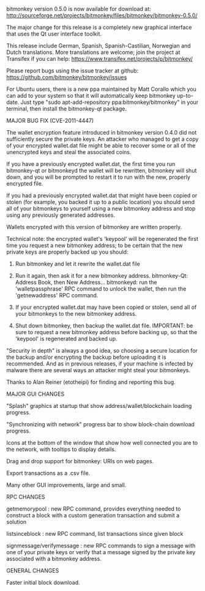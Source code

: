 bitmonkey version 0.5.0 is now available for download at:
http://sourceforge.net/projects/bitmonkey/files/bitmonkey/bitmonkey-0.5.0/

The major change for this release is a completely new graphical interface that uses the Qt user interface toolkit.

This release include German, Spanish, Spanish-Castilian, Norwegian and Dutch translations. More translations are welcome; join the project at Transifex if you can help:
https://www.transifex.net/projects/p/bitmonkey/

Please report bugs using the issue tracker at github:
https://github.com/bitmonkey/bitmonkey/issues

For Ubuntu users, there is a new ppa maintained by Matt Corallo which you can add to your system so that it will automatically keep bitmonkey up-to-date.  Just type "sudo apt-add-repository ppa:bitmonkey/bitmonkey" in your terminal, then install the bitmonkey-qt package.

MAJOR BUG FIX  (CVE-2011-4447)

The wallet encryption feature introduced in bitmonkey version 0.4.0 did not sufficiently secure the private keys. An attacker who
managed to get a copy of your encrypted wallet.dat file might be able to recover some or all of the unencrypted keys and steal the
associated coins.

If you have a previously encrypted wallet.dat, the first time you run bitmonkey-qt or bitmonkeyd the wallet will be rewritten, bitmonkey will
shut down, and you will be prompted to restart it to run with the new, properly encrypted file.

If you had a previously encrypted wallet.dat that might have been copied or stolen (for example, you backed it up to a public
location) you should send all of your bitmonkeys to yourself using a new bitmonkey address and stop using any previously generated addresses.

Wallets encrypted with this version of bitmonkey are written properly.

Technical note: the encrypted wallet's 'keypool' will be regenerated the first time you request a new bitmonkey address; to be certain that the
new private keys are properly backed up you should:

1. Run bitmonkey and let it rewrite the wallet.dat file

2. Run it again, then ask it for a new bitmonkey address.
bitmonkey-Qt: Address Book, then New Address...
bitmonkeyd: run the 'walletpassphrase' RPC command to unlock the wallet,  then run the 'getnewaddress' RPC command.

3. If your encrypted wallet.dat may have been copied or stolen, send  all of your bitmonkeys to the new bitmonkey address.

4. Shut down bitmonkey, then backup the wallet.dat file.
IMPORTANT: be sure to request a new bitmonkey address before backing up, so that the 'keypool' is regenerated and backed up.

"Security in depth" is always a good idea, so choosing a secure location for the backup and/or encrypting the backup before uploading it is recommended. And as in previous releases, if your machine is infected by malware there are several ways an attacker might steal your bitmonkeys.

Thanks to Alan Reiner (etotheipi) for finding and reporting this bug.

MAJOR GUI CHANGES

"Splash" graphics at startup that show address/wallet/blockchain loading progress.

"Synchronizing with network" progress bar to show block-chain download progress.

Icons at the bottom of the window that show how well connected you are to the network, with tooltips to display details.

Drag and drop support for bitmonkey: URIs on web pages.

Export transactions as a .csv file.

Many other GUI improvements, large and small.

RPC CHANGES

getmemorypool : new RPC command, provides everything needed to construct a block with a custom generation transaction and submit a solution

listsinceblock : new RPC command, list transactions since given block

signmessage/verifymessage : new RPC commands to sign a message with one of your private keys or verify that a message signed by the private key associated with a bitmonkey address.

GENERAL CHANGES

Faster initial block download.
